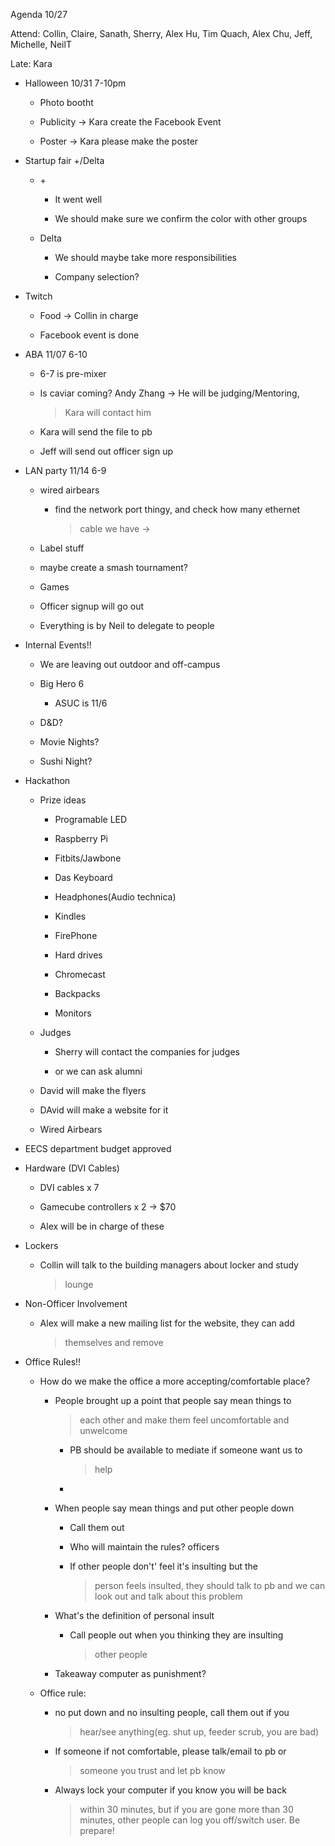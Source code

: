 Agenda 10/27

Attend: Collin, Claire, Sanath, Sherry, Alex Hu, Tim Quach, Alex Chu,
Jeff, Michelle, NeilT

Late: Kara

-   Halloween 10/31 7-10pm

    -   Photo bootht

    -   Publicity -\> Kara create the Facebook Event

    -   Poster -\> Kara please make the poster

-   Startup fair +/Delta

    -   \+

        -   It went well

        -   We should make sure we confirm the color with other groups

    -   Delta

        -   We should maybe take more responsibilities

        -   Company selection?

-   Twitch

    -   Food -\> Collin in charge

    -   Facebook event is done

-   ABA 11/07 6-10

    -   6-7 is pre-mixer

    -   Is caviar coming? Andy Zhang -\> He will be judging/Mentoring,
        > Kara will contact him

    -   Kara will send the file to pb

    -   Jeff will send out officer sign up

-   LAN party 11/14 6-9

    -   wired airbears

        -   find the network port thingy, and check how many ethernet
            > cable we have -\>

    -   Label stuff

    -   maybe create a smash tournament?

    -   Games

    -   Officer signup will go out

    -   Everything is by Neil to delegate to people

-   Internal Events!!

    -   We are leaving out outdoor and off-campus

    -   Big Hero 6

        -   ASUC is 11/6

    -   D&D?

    -   Movie Nights?

    -   Sushi Night?

-   Hackathon

    -   Prize ideas

        -   Programable LED

        -   Raspberry Pi

        -   Fitbits/Jawbone

        -   Das Keyboard

        -   Headphones(Audio technica)

        -   Kindles

        -   FirePhone

        -   Hard drives

        -   Chromecast

        -   Backpacks

        -   Monitors

    -   Judges

        -   Sherry will contact the companies for judges

        -   or we can ask alumni

    -   David will make the flyers

    -   DAvid will make a website for it

    -   Wired Airbears

-   EECS department budget approved

-   Hardware (DVI Cables)

    -   DVI cables x 7

    -   Gamecube controllers x 2 -\> \$70

    -   Alex will be in charge of these

-   Lockers

    -   Collin will talk to the building managers about locker and study
        > lounge

-   Non-Officer Involvement

    -   Alex will make a new mailing list for the website, they can add
        > themselves and remove

-   Office Rules!!

    -   How do we make the office a more accepting/comfortable place?

        -   People brought up a point that people say mean things to
            > each other and make them feel uncomfortable and unwelcome

            -   PB should be available to mediate if someone want us to
                > help

            -   

        -   When people say mean things and put other people down

            -   Call them out

            -   Who will maintain the rules? officers

            -   If other people don\'t' feel it's insulting but the
                > person feels insulted, they should talk to pb and we
                > can look out and talk about this problem

        -   What's the definition of personal insult

            -   Call people out when you thinking they are insulting
                > other people

        -   Takeaway computer as punishment?

    -   Office rule:

        -   no put down and no insulting people, call them out if you
            > hear/see anything(eg. shut up, feeder scrub, you are bad)

        -   If someone if not comfortable, please talk/email to pb or
            > someone you trust and let pb know

        -   Always lock your computer if you know you will be back
            > within 30 minutes, but if you are gone more than 30
            > minutes, other people can log you off/switch user. Be
            > prepare!
